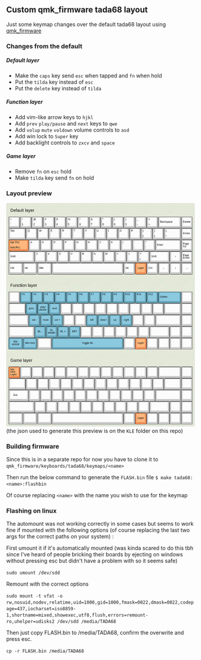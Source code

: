 ## Custom qmk_firmware tada68 layout
Just some keymap changes over the default tada68 layout using [qmk_firmware](https://github.com/qmk/qmk_firmware/)

### Changes from the default

##### Default layer
- Make the `caps` key send `esc` when tapped and `fn` when hold
- Put the `tilda` key instead of `esc`
- Put the `delete` key instead of `tilda`

##### Function layer
- Add vim-like arrow keys to `hjkl`
- Add `prev` `play/pause` and `next` keys to `qwe`
- Add `volup` `mute` `voldown` volume controls to `asd`
- Add win lock to `Super` key
- Add backlight controls to `zxcv` and `space`

##### Game layer
- Remove `fn` on `esc` hold
- Make `tilda` key send `fn` on hold

### Layout preview
![Layout preview](KLE/keyboard-layout.png)
(the json used to generate this preview is on the `KLE` folder on this repo)

### Building firmware
Since this is in a separate repo for now you have to clone it to
`qmk_firmware/keyboards/tada68/keymaps/<name>`

Then run the below command to generate the `FLASH.bin` file
`$ make tada68:<name>:flashbin`

Of course replacing `<name>` with the name you wish to use for the keymap

### Flashing on linux
The automount was not working correctly in some cases but seems to work fine if mounted with the following options (of course replacing the last two args for the correct paths on your system) :

First umount it if it's automatically mounted (was kinda scared to do this tbh since I've heard of people bricking their boards by ejecting on windows without pressing esc but didn't have a problem with so it seems safe)

`sudo umount /dev/sdd`

Remount with the correct options

`sudo mount -t vfat -o rw,nosuid,nodev,relatime,uid=1000,gid=1000,fmask=0022,dmask=0022,codepage=437,iocharset=iso8859-1,shortname=mixed,showexec,utf8,flush,errors=remount-ro,uhelper=udisks2 /dev/sdd /media/TADA68`

Then just copy FLASH.bin to /media/TADA68, confirm the overwrite and press esc.

`cp -r FLASH.bin /media/TADA68`

